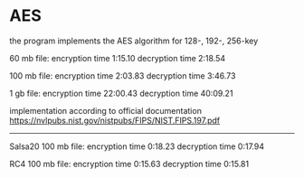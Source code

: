 # AES
the program implements the AES algorithm for 128-, 192-, 256-key

60 mb file: 
encryption time 1:15.10
decryption time 2:18.54

100 mb file:
encryption time 2:03.83
decryption time 3:46.73

1 gb file:
encryption time 22:00.43
decryption time 40:09.21

implementation according to official documentation https://nvlpubs.nist.gov/nistpubs/FIPS/NIST.FIPS.197.pdf
_____________________________________________

Salsa20
100 mb file:
encryption time 0:18.23
decryption time 0:17.94 

RC4
100 mb file:
encryption time 0:15.63
decryption time 0:15.81
